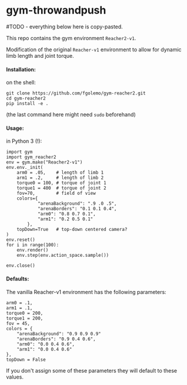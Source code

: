 # gym-throwandpush

#TODO - everything below here is copy-pasted. 




This repo contains the gym environment `Reacher2-v1`.

Modification of the original `Reacher-v1` environment to allow for dynamic limb length and joint torque.

#### Installation:

on the shell:

    git clone https://github.com/fgolemo/gym-reacher2.git
    cd gym-reacher2
    pip install -e .
(the last command here might need `sudo` beforehand)
    
#### Usage:

in Python 3 (!):

    import gym
    import gym_reacher2   
    env = gym.make("Reacher2-v1")
    env.env._init(
        arm0 = .05,    # length of limb 1
        arm1 = .2,     # length of limb 2
        torque0 = 100, # torque of joint 1
        torque1 = 400  # torque of joint 2
        fov=70,        # field of view
        colors={
                "arenaBackground": ".9 .0 .5",
                "arenaBorders": "0.1 0.1 0.4",
                "arm0": "0.8 0.7 0.1",
                "arm1": "0.2 0.5 0.1"
            },
        topDown=True   # top-down centered camera?
    )
    env.reset()   
    for i in range(100):
        env.render()
        env.step(env.action_space.sample())
    
    env.close()


#### Defaults:

The vanilla Reacher-v1 environment has the following parameters:

    arm0 = .1,
    arm1 = .1,
    torque0 = 200,
    torque1 = 200,
    fov = 45,
    colors = {
        "arenaBackground": "0.9 0.9 0.9"
        "arenaBorders": "0.9 0.4 0.6",
        "arm0": "0.0 0.4 0.6",
        "arm1": "0.0 0.4 0.6"
    },
    topDown = False
    

If you don't assign some of these parameters they will default to these values.
